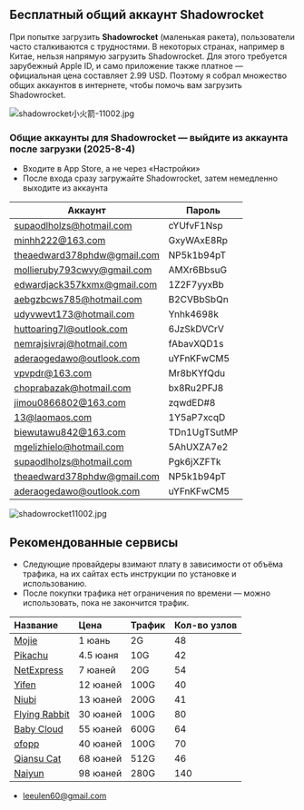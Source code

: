 ## Бесплатный общий аккаунт Shadowrocket

При попытке загрузить **Shadowrocket** (маленькая ракета), пользователи часто сталкиваются с трудностями. В некоторых странах, например в Китае, нельзя напрямую загрузить Shadowrocket. Для этого требуется зарубежный Apple ID, и само приложение также платное — официальная цена составляет 2.99 USD. Поэтому я собрал множество общих аккаунтов в интернете, чтобы помочь вам загрузить Shadowrocket.

![shadowrocket小火箭-11002.jpg](https://shadowrocket.ink/img/shadowrocket小火箭-11001.jpg)

### Общие аккаунты для Shadowrocket — выйдите из аккаунта после загрузки (2025-8-4)

- Входите в App Store, а не через «Настройки»
- После входа сразу загружайте Shadowrocket, затем немедленно выходите из аккаунта

| Аккаунт | Пароль   |
|--------|----------|
| supaodlholzs@hotmail.com    | cYUfvF1Nsp  |
| minhh222@163.com    | GxyWAxE8Rp  |
| theaedward378phdw@gmail.com    | NP5k1b94pT  |
| mollieruby793cwvy@gmail.com    | AMXr6BbsuG  |
| edwardjack357kxmx@gmail.com    | 1Z2F7yyxBb  |
| aebgzbcws785@hotmail.com    | B2CVBbSbQn  |
| udyvwevt173@hotmail.com    | Ynhk4698k  |
| huttoaring7l@outlook.com    | 6JzSkDVCrV  |
| nemrajsivraj@hotmail.com    | fAbavXQD1s  |
| aderaogedawo@outlook.com   | uYFnKFwCM5  |
| vpvpdr@163.com   | Mr8bKYfQdu  |
| choprabazak@hotmail.com   | bx8Ru2PFJ8  |
| jimou0866802@163.com   | zqwdED#8  |
| 13@laomaos.com   | 1Y5aP7xcqD  |
| biewutawu842@163.com   | TDn1UgTSutMP  |
| mgelizhielo@hotmail.com   | 5AhUXZA7e2  |
| supaodlholzs@hotmail.com   | Pgk6jXZFTk  |
| theaedward378phdw@gmail.com   | NP5k1b94pT  |
| aderaogedawo@outlook.com   | uYFnKFwCM5  |

![shadowrocket11002.jpg](https://shadowrocket.ink/img/shadowrocket11002.jpg)

## Рекомендованные сервисы

* Следующие провайдеры взимают плату в зависимости от объёма трафика, на их сайтах есть инструкции по установке и использованию.
* После покупки трафика нет ограничения по времени — можно использовать, пока не закончится трафик.

| Название                                                                      | Цена     | Трафик | Кол-во узлов |
| :---------------------------------------------------------------------------- | :------- | :----- | :----------- |
| [Mojie](https://mojie.kim/register?aff=BpCuERz0)                              | 1 юань   | 2G     | 48           |
| [Pikachu](https://pkhub.net/#/register?code=A6O9EIj0)                         | 4.5 юаня | 10G    | 42           |
| [NetExpress](https://wjkc66.vip?c=REZUOC)                                     | 7 юаней  | 20G    | 54           |
| [Yifen](https://xn--4gqx1hgtfdmt.com/#/register?code=Aqr3awfK)                | 12 юаней | 100G   | 40           |
| [Niubi](https://6666b.idsduf.com/#/login?code=sT9kLfc6)                       | 13 юаней | 200G   | 41           |
| [Flying Rabbit](https://www.xn--9kq10e0y7h.site/index.html?register=TtwX5VXt) | 30 юаней | 100G   | 80           |
| [Baby Cloud](https://web1.bby011.com/#/register?code=8xTTMr2f)                | 55 юаней | 600G   | 64           |
| [ofopp](https://kk.ofopp.net/#/register?code=A2UmuXR8)                        | 40 юаней | 100G   | 70           |
| [Qiansu Cat](https://tmsreta.top/#/register?code=mmgD0jY7)                    | 68 юаней | 512G   | 46           |
| [Naiyun](https://www.v2ny.me?path=register&code=05XjPGu5)                     | 98 юаней | 280G   | 140          |

* [leeulen60@gmail.com](mailto:leeulen60@gmail.com)
